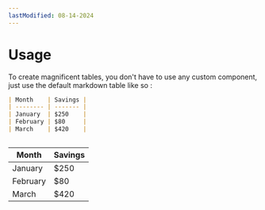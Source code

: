 ```yaml
---
lastModified: 08-14-2024
---
```



# Usage

To create magnificent tables, you don't have to use any custom component, just use the default markdown table like so :

```md
| Month    | Savings |
| -------- | ------- |
| January  | $250    |
| February | $80     |
| March    | $420    |
```
## 

| Month    | Savings |
| -------- | ------- |
| January  | $250    |
| February | $80     |
| March    | $420    |
